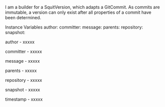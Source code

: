 I am a builder for a SquitVersion, which adapts a GitCommit. As commits are immutable, a version can only exist after all properties of a commit have been determined.

Instance Variables
	author:		<GitStamp>
	committer:		<GitStamp>
	message:		<String>
	parents:		<SequenceableCollection of SquitVersion>
	repository:		<SquitRepository>
	snapshot:		<SquotSnapshot>

author
	- xxxxx

committer
	- xxxxx

message
	- xxxxx

parents
	- xxxxx

repository
	- xxxxx

snapshot
	- xxxxx

timestamp
	- xxxxx
